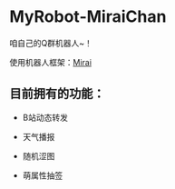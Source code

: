 # MyRobot-MiraiChan
咱自己的Q群机器人~！

使用机器人框架：[Mirai](https://github.com/mamoe/mirai)  

## 目前拥有的功能：  

* B站动态转发  

* 天气播报   

* 随机涩图  

* 萌属性抽签
